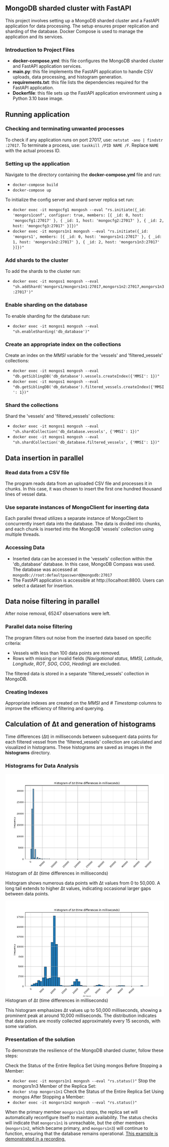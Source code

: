 ## MongoDB sharded cluster with FastAPI
This project involves setting up a MongoDB sharded cluster and a FastAPI application for data processing. The setup ensures proper replication and sharding of the database. Docker Compose is used to manage the application and its services.

### Introduction to Project Files
- **docker-compose.yml**: this file configures the MongoDB sharded cluster and FastAPI application services.
- **main.py**: this file implements the FastAPI application to handle CSV uploads, data processing, and histogram generation.
- **requirements.txt**: this file lists the dependencies required for the FastAPI application.
- **Dockerfile**: this file sets up the FastAPI application environment using a Python 3.10 base image.


## Running application

### Checking and terminating unwanted processes
To check if any application runs on port 27017, use: `netstat -ano | findstr :27017`. To terminate a process, use: `taskkill /PID NAME /F`. Replace `NAME` with the actual process ID.
​
### Setting up the application
Navigate to the directory containing the **docker-compose.yml** file and run:
- `docker-compose build` 
- `docker-compose up`

    
To initialize the config server and  shard server  replica set run:  
- `docker exec -it mongocfg1 mongosh --eval "rs.initiate({_id: 'mongors1conf', configsvr: true, members: [{ _id: 0, host: 'mongocfg1:27017' }, { _id: 1, host: 'mongocfg2:27017' }, { _id: 2, host: 'mongocfg3:27017' }]})"`
- `docker exec -it mongors1n1 mongosh --eval "rs.initiate({_id: 'mongors1', members: [{ _id: 0, host: 'mongors1n1:27017' }, { _id: 1, host: 'mongors1n2:27017' }, { _id: 2, host: 'mongors1n3:27017' }]})"`

### Add shards to the cluster
To add the shards to the cluster run: 
- `docker exec -it mongos1 mongosh --eval "sh.addShard('mongors1/mongors1n1:27017,mongors1n2:27017,mongors1n3:27017')"`

### Enable sharding on the database
To enable sharding for the database run:
- `docker exec -it mongos1 mongosh --eval "sh.enableSharding('db_database')"`

### Create an appropriate index on the collections
Create an index on the *MMSI* variable for the 'vessels' and 'filtered_vessels' collections: 
- `docker exec -it mongos1 mongosh --eval "db.getSiblingDB('db_database').vessels.createIndex({'MMSI': 1})"`
- `docker exec -it mongos1 mongosh --eval "db.getSiblingDB('db_database').filtered_vessels.createIndex({'MMSI': 1})"`

### Shard the collections
Shard the 'vessels' and 'filtered_vessels'  collections: 
- `docker exec -it mongos1 mongosh --eval "sh.shardCollection('db_database.vessels', {'MMSI': 1})"`
- `docker exec -it mongos1 mongosh --eval "sh.shardCollection('db_database.filtered_vessels', {'MMSI': 1})"`

## Data insertion in parallel

### Read data from a CSV file
The program reads data from an uploaded CSV file and processes it in chunks. In this case, it was chosen to insert the first one hundred thousand lines of vessel data.
### Use separate instances of MongoClient for inserting data
Each parallel thread  utilizes a separate instance of MongoClient to concurrently insert data into the database. The data is divided into chunks, and each chunk is inserted into the MongoDB 'vessels' collection using multiple threads.

### Accessing Data
- Inserted data can be accessed in the 'vessels' collection within the 'db_database' database. In this case, MongoDB Compass was used. The database was accessed at `mongodb://root:defaultpassword@mongodb:27017`
- The FastAPI application is accessible at http://localhost:8800. Users can select a dataset for insertion.
    
    
## Data noise filtering in parallel
After noise removal, 65247 observations were left.

### Parallel data noise filtering

The program filters out noise from the inserted data based on specific criteria:

- Vessels with less than 100 data points are removed.
- Rows with missing or invalid fields (*Navigational status*, *MMSI, Latitude*, *Longitude*, *ROT*, *SOG*, *COG*, *Heading*) are excluded.

The filtered data is stored in a separate 'filtered_vessels' collection in MongoDB.

### Creating Indexes

Appropriate indexes are created on the *MMSI* and *# Timestamp* columns to improve the efficiency of filtering and querying.
    
## Calculation of Δt and generation of histograms


Time differences (Δt) in milliseconds between subsequent data points for each filtered vessel from the 'filtered_vessels' collection are calculated and visualized in histograms. These histograms are saved as images in the **histograms** directory.


### Histograms for Data Analysis

![Histogram 1](https://github.com/MatasSepikas/BigDataAssignment3/blob/main/histograms/histogram1.png)
Histogram of Δt (time differences in milliseconds)

Histogram shows numerous data points with Δt values from 0 to 50,000. A long tail extends to higher Δt values, indicating occasional larger gaps between data points.

![Histogram 2](https://github.com/MatasSepikas/BigDataAssignment3/blob/main/histograms/histogram2.png)
Histogram of Δt (time differences in milliseconds)

This histogram emphasizes Δt values up to 50,000 milliseconds, showing a prominent peak at around 10,000 milliseconds. The distribution indicates that data points are mostly collected approximately every 15 seconds, with some variation.

### Presentation of the solution


To demonstrate the resilience of the MongoDB sharded cluster, follow these steps:

Check the Status of the Entire Replica Set Using mongos Before Stopping a Member:
- `docker exec -it mongors1n1 mongosh --eval "rs.status()"`
Stop the mongors1n3 Member of the Replica Set:
- `docker stop mongors1n1`
Check the Status of the Entire Replica Set Using mongos After Stopping a Member:
- `docker exec -it mongors1n2 mongosh --eval "rs.status()"`

When the primary member `mongors1n1` stops, the replica set will automatically reconfigure itself to maintain availability. The status checks will indicate that `mongors1n1` is unreachable, but the other members (`mongors1n2`, which became primary, and `mongors1n3`) will continue to function, ensuring that the database remains operational. [This example is demonstrated in a recording.](https://vult-my.sharepoint.com/:v:/r/personal/matas_sepikas_mif_stud_vu_lt/Documents/Mongo_database_instance_failures.mp4?csf=1&web=1&e=52gcOx&nav=eyJyZWZlcnJhbEluZm8iOnsicmVmZXJyYWxBcHAiOiJTdHJlYW1XZWJBcHAiLCJyZWZlcnJhbFZpZXciOiJTaGFyZURpYWxvZy1MaW5rIiwicmVmZXJyYWxBcHBQbGF0Zm9ybSI6IldlYiIsInJlZmVycmFsTW9kZSI6InZpZXcifX0%3D)
